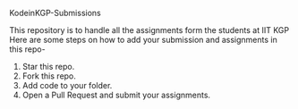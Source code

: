 KodeinKGP-Submissions

This repository is to handle all the assignments form the students at IIT KGP
Here are some steps on how to add your submission and assignments in this repo-

   1. Star this repo.
   2. Fork this repo.
   3. Add code to your folder.
   4. Open a Pull Request and submit your assignments.
